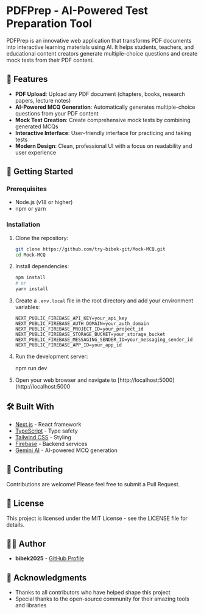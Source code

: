# PDFPrep - AI-Powered Test Preparation Tool

PDFPrep is an innovative web application that transforms PDF documents into interactive learning materials using AI. It helps students, teachers, and educational content creators generate multiple-choice questions and create mock tests from their PDF content.

## 🌟 Features

- **PDF Upload**: Upload any PDF document (chapters, books, research papers, lecture notes)
- **AI-Powered MCQ Generation**: Automatically generates multiple-choice questions from your PDF content
- **Mock Test Creation**: Create comprehensive mock tests by combining generated MCQs
- **Interactive Interface**: User-friendly interface for practicing and taking tests
- **Modern Design**: Clean, professional UI with a focus on readability and user experience

## 🚀 Getting Started

### Prerequisites

- Node.js (v18 or higher)
- npm or yarn

### Installation

1. Clone the repository:

   ```bash
   git clone https://github.com/try-bibek-git/Mock-MCQ.git
   cd Mock-MCQ
   ```

2. Install dependencies:

   ```bash
   npm install
   # or
   yarn install
   ```

3. Create a `.env.local` file in the root directory and add your environment variables:

   ```
   NEXT_PUBLIC_FIREBASE_API_KEY=your_api_key
   NEXT_PUBLIC_FIREBASE_AUTH_DOMAIN=your_auth_domain
   NEXT_PUBLIC_FIREBASE_PROJECT_ID=your_project_id
   NEXT_PUBLIC_FIREBASE_STORAGE_BUCKET=your_storage_bucket
   NEXT_PUBLIC_FIREBASE_MESSAGING_SENDER_ID=your_messaging_sender_id
   NEXT_PUBLIC_FIREBASE_APP_ID=your_app_id
   ```

4. Run the development server:

   npm run dev

5. Open your web browser and navigate to [http://localhost:5000](http://localhost:5000

## 🛠️ Built With

- [Next.js](https://nextjs.org/) - React framework
- [TypeScript](https://www.typescriptlang.org/) - Type safety
- [Tailwind CSS](https://tailwindcss.com/) - Styling
- [Firebase](https://firebase.google.com/) - Backend services
- [Gemini AI](https://deepmind.google/technologies/gemini/) - AI-powered MCQ generation

## 🤝 Contributing

Contributions are welcome! Please feel free to submit a Pull Request.

## 📝 License

This project is licensed under the MIT License - see the LICENSE file for details.

## 👨‍💻 Author

- **bibek2025** - [GitHub Profile](https://github.com/try-bibek-git)

## 🙏 Acknowledgments

- Thanks to all contributors who have helped shape this project
- Special thanks to the open-source community for their amazing tools and libraries
